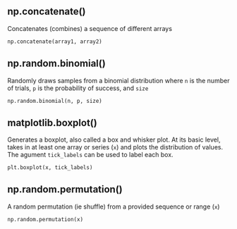 ## np.concatenate()
Concatenates (combines) a sequence of different arrays

```python
np.concatenate(array1, array2)
```

## np.random.binomial()
Randomly draws samples from a binomial distribution where `n` is the number of trials, `p` is the probability of success, and `size` 

```python
np.random.binomial(n, p, size)
```

## matplotlib.boxplot()
Generates a boxplot, also called a box and whisker plot. At its basic level, takes in at least one array or series (`x`) and plots the distribution of values. The agument `tick_labels` can be used to label each box.

```python
plt.boxplot(x, tick_labels)
```

## np.random.permutation()
A random permutation (ie shuffle) from a provided sequence or range (`x`)

```python
np.random.permutation(x)
```